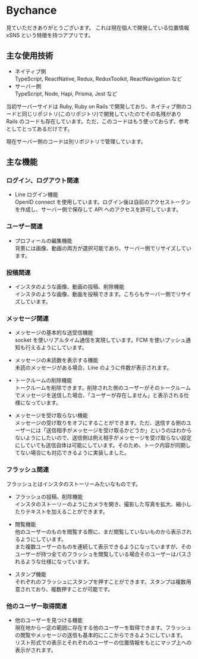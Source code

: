 # Bychance

見ていただきありがとうございます。
これは現在個人で開発している位置情報 xSNS という特徴を持つアプリです。<br />

## 主な使用技術

- ネイティブ側<br />
  TypeScript, ReactNative, Redux, ReduxToolkit, ReactNavigation など
- サーバー側<br />
  TypeScript, Node, Hapi, Prisma, Jest など

当初サーバーサイドは Ruby, Ruby on Rails で開発しており、ネイティブ側のコードと同じリポジトリ(このリポジトリ)で開発していたのでその名残があり Rails のコードも存在しています。ただ、このコードはもう使っておらず、参考としてとってあるだけです。

現在サーバー側のコードは別リポジトリで管理しています。

## 主な機能

### ログイン、ログアウト関連

- Line ログイン機能<br />
  OpenID connect を使用しています。ログイン後は自前のアクセストークンを作成し、サーバー側で保存して API へのアクセスを許可しています。

### ユーザー関連

- プロフィールの編集機能<br />
  背景には画像、動画の両方が選択可能であり、サーバー側でリサイズしています。

### 投稿関連

- インスタのような画像、動画の投稿、削除機能<br />
  インスタのような画像、動画を投稿できます。こちらもサーバー側でリサイズしています。

### メッセージ関連

- メッセージの基本的な送受信機能<br />
  socket を使いリアルタイム通信を実現しています。FCM を使いプッシュ通知も行えるようにしています。

- メッセージの未読数を表示する機能<br />
  未読のメッセージがある場合、Line のように件数が表示されます。

- トークルームの削除機能<br />
  トークルームを削除できます。削除された側のユーザーがそのトークルームでメッセージを送信した場合、「ユーザーが存在しません」と表示される仕様になっています。

- メッセージを受け取らない機能<br />
  メッセージの受け取りをオフにすることができます。ただ、送信する側のユーザーには「送信相手がメッセージを受け取るかどうか」というのはわからないようにしたいので、送信側は例え相手がメッセージを受け取らない設定にしていても送信自体は可能にしています。そのため、トーク内容が同期してない場合にも対応できるように実装しました。

### フラッシュ関連

フラッシュとはインスタのストーリーみたいなものです。

- フラッシュの投稿、削除機能<br />
  インスタのストーリーのようにカメラを開き、撮影した写真を拡大、縮小したりテキストを加えることができます。

- 閲覧機能<br />
  他のユーザーのものを閲覧する際に、まだ閲覧していないものから表示されるようにしています。<br />
  また複数ユーザーのものを連続して表示できるようになっていますが、そのユーザーが持つ全てのフラッシュを閲覧している場合そのユーザーはパスされるような仕様になっています。

- スタンプ機能<br />
  それぞれのフラッシュにスタンプを押すことができます。スタンプは複数用意されており、複数押すことが可能です。

### 他のユーザー取得関連

- 他のユーザーを見つける機能<br />
  現在地から一定の範囲に存在する他のユーザーを取得できます。フラッシュの閲覧やメッセージの送信も基本的にここからできるようにしています。<br />
  リスト形式での表示とそれぞれのユーザーの位置情報をもとにマップ上への表示がされます。
